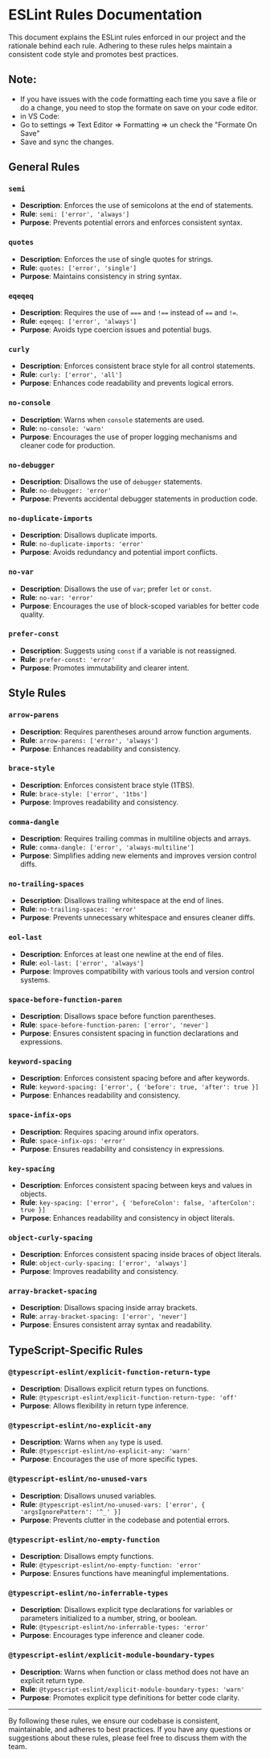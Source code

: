 # ESLint Rules Documentation

This document explains the ESLint rules enforced in our project and the rationale behind each rule. Adhering to these rules helps maintain a consistent code style and promotes best practices.

## Note:
- If you have issues with the code formatting each time you save a file or do a change, you need to stop the formate on save on your code editor.
- in VS Code:
- Go to settings => Text Editor => Formatting => un check the "Formate On Save"
- Save and sync the changes.


## General Rules

### `semi`

- **Description**: Enforces the use of semicolons at the end of statements.
- **Rule**: `semi: ['error', 'always']`
- **Purpose**: Prevents potential errors and enforces consistent syntax.

### `quotes`

- **Description**: Enforces the use of single quotes for strings.
- **Rule**: `quotes: ['error', 'single']`
- **Purpose**: Maintains consistency in string syntax.

### `eqeqeq`

- **Description**: Requires the use of `===` and `!==` instead of `==` and `!=`.
- **Rule**: `eqeqeq: ['error', 'always']`
- **Purpose**: Avoids type coercion issues and potential bugs.

### `curly`

- **Description**: Enforces consistent brace style for all control statements.
- **Rule**: `curly: ['error', 'all']`
- **Purpose**: Enhances code readability and prevents logical errors.

### `no-console`

- **Description**: Warns when `console` statements are used.
- **Rule**: `no-console: 'warn'`
- **Purpose**: Encourages the use of proper logging mechanisms and cleaner code for production.

### `no-debugger`

- **Description**: Disallows the use of `debugger` statements.
- **Rule**: `no-debugger: 'error'`
- **Purpose**: Prevents accidental debugger statements in production code.

### `no-duplicate-imports`

- **Description**: Disallows duplicate imports.
- **Rule**: `no-duplicate-imports: 'error'`
- **Purpose**: Avoids redundancy and potential import conflicts.

### `no-var`

- **Description**: Disallows the use of `var`; prefer `let` or `const`.
- **Rule**: `no-var: 'error'`
- **Purpose**: Encourages the use of block-scoped variables for better code quality.

### `prefer-const`

- **Description**: Suggests using `const` if a variable is not reassigned.
- **Rule**: `prefer-const: 'error'`
- **Purpose**: Promotes immutability and clearer intent.

## Style Rules

### `arrow-parens`

- **Description**: Requires parentheses around arrow function arguments.
- **Rule**: `arrow-parens: ['error', 'always']`
- **Purpose**: Enhances readability and consistency.

### `brace-style`

- **Description**: Enforces consistent brace style (1TBS).
- **Rule**: `brace-style: ['error', '1tbs']`
- **Purpose**: Improves readability and consistency.

### `comma-dangle`

- **Description**: Requires trailing commas in multiline objects and arrays.
- **Rule**: `comma-dangle: ['error', 'always-multiline']`
- **Purpose**: Simplifies adding new elements and improves version control diffs.

### `no-trailing-spaces`

- **Description**: Disallows trailing whitespace at the end of lines.
- **Rule**: `no-trailing-spaces: 'error'`
- **Purpose**: Prevents unnecessary whitespace and ensures cleaner diffs.

### `eol-last`

- **Description**: Enforces at least one newline at the end of files.
- **Rule**: `eol-last: ['error', 'always']`
- **Purpose**: Improves compatibility with various tools and version control systems.

### `space-before-function-paren`

- **Description**: Disallows space before function parentheses.
- **Rule**: `space-before-function-paren: ['error', 'never']`
- **Purpose**: Ensures consistent spacing in function declarations and expressions.

### `keyword-spacing`

- **Description**: Enforces consistent spacing before and after keywords.
- **Rule**: `keyword-spacing: ['error', { 'before': true, 'after': true }]`
- **Purpose**: Enhances readability and consistency.

### `space-infix-ops`

- **Description**: Requires spacing around infix operators.
- **Rule**: `space-infix-ops: 'error'`
- **Purpose**: Ensures readability and consistency in expressions.

### `key-spacing`

- **Description**: Enforces consistent spacing between keys and values in objects.
- **Rule**: `key-spacing: ['error', { 'beforeColon': false, 'afterColon': true }]`
- **Purpose**: Enhances readability and consistency in object literals.

### `object-curly-spacing`

- **Description**: Enforces consistent spacing inside braces of object literals.
- **Rule**: `object-curly-spacing: ['error', 'always']`
- **Purpose**: Improves readability and consistency.

### `array-bracket-spacing`

- **Description**: Disallows spacing inside array brackets.
- **Rule**: `array-bracket-spacing: ['error', 'never']`
- **Purpose**: Ensures consistent array syntax and readability.

## TypeScript-Specific Rules

### `@typescript-eslint/explicit-function-return-type`

- **Description**: Disallows explicit return types on functions.
- **Rule**: `@typescript-eslint/explicit-function-return-type: 'off'`
- **Purpose**: Allows flexibility in return type inference.

### `@typescript-eslint/no-explicit-any`

- **Description**: Warns when `any` type is used.
- **Rule**: `@typescript-eslint/no-explicit-any: 'warn'`
- **Purpose**: Encourages the use of more specific types.

### `@typescript-eslint/no-unused-vars`

- **Description**: Disallows unused variables.
- **Rule**: `@typescript-eslint/no-unused-vars: ['error', { 'argsIgnorePattern': '^_' }]`
- **Purpose**: Prevents clutter in the codebase and potential errors.

### `@typescript-eslint/no-empty-function`

- **Description**: Disallows empty functions.
- **Rule**: `@typescript-eslint/no-empty-function: 'error'`
- **Purpose**: Ensures functions have meaningful implementations.

### `@typescript-eslint/no-inferrable-types`

- **Description**: Disallows explicit type declarations for variables or parameters initialized to a number, string, or boolean.
- **Rule**: `@typescript-eslint/no-inferrable-types: 'error'`
- **Purpose**: Encourages type inference and cleaner code.

### `@typescript-eslint/explicit-module-boundary-types`

- **Description**: Warns when function or class method does not have an explicit return type.
- **Rule**: `@typescript-eslint/explicit-module-boundary-types: 'warn'`
- **Purpose**: Promotes explicit type definitions for better code clarity.

---

By following these rules, we ensure our codebase is consistent, maintainable, and adheres to best practices. If you have any questions or suggestions about these rules, please feel free to discuss them with the team.
